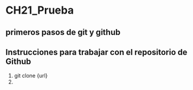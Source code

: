 # CH21_Prueba
primeros pasos de git y github
---


## Instrucciones para trabajar con el repositorio de Github

1. git clone {url}
2. 

